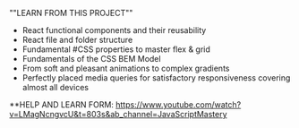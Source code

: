 ""LEARN FROM THIS PROJECT""
- React functional components and their reusability
- React file and folder structure
- Fundamental #CSS properties to master flex & grid
- Fundamentals of the CSS BEM Model
- From soft and pleasant animations to complex gradients
- Perfectly placed media queries for satisfactory responsiveness covering almost all devices

**HELP AND LEARN FORM:
https://www.youtube.com/watch?v=LMagNcngvcU&t=803s&ab_channel=JavaScriptMastery